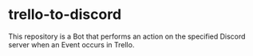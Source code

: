 # trello-to-discord
 This repository is a Bot that performs an action on the specified Discord server when an Event occurs in Trello.
